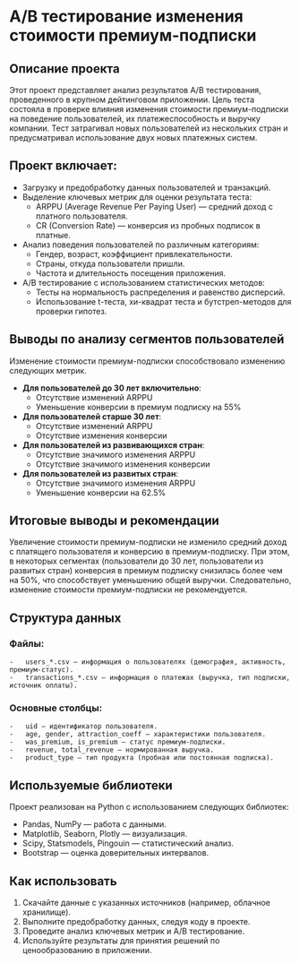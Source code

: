 #   A/B тестирование изменения стоимости премиум-подписки
##  Описание проекта
Этот проект представляет анализ результатов A/B тестирования, проведенного в крупном дейтинговом приложении. Цель теста состояла в проверке влияния изменения стоимости премиум-подписки на поведение пользователей, их платежеспособность и выручку компании. Тест затрагивал новых пользователей из нескольких стран и предусматривал использование двух новых платежных систем.

##  Проект включает:
-   Загрузку и предобработку данных пользователей и транзакций.
-   Выделение ключевых метрик для оценки результата теста:
    -   ARPPU (Average Revenue Per Paying User) — средний доход с платного пользователя.
    -   CR (Conversion Rate) — конверсия из пробных подписок в платные.
-   Анализ поведения пользователей по различным категориям:
    -   Гендер, возраст, коэффициент привлекательности.
    -   Страны, откуда пользователи пришли.
    -   Частота и длительность посещения приложения.
-   A/B тестирование с использованием статистических методов:
    -   Тесты на нормальность распределения и равенство дисперсий.
    -   Использование t-теста, хи-квадрат теста и бутстреп-методов для проверки гипотез.

##  Выводы по анализу сегментов пользователей
Изменение стоимости премиум-подписки способствовало изменению следующих метрик.
+ **Для пользователей до 30 лет включительно**:
   + Отсутствие изменений ARPPU
   + Уменьшение конверсии в премиум подписку на 55%
+ **Для пользователей старше 30 лет**:
   + Отсутствие изменений ARPPU
   + Отсутствие изменения конверсии
+ **Для пользователей из развивающихся стран**:
   + Отсутствие значимого изменения ARPPU
   + Отсутствие значимого изменения конверсии
+ **Для пользователей из развитых стран**:
   + Отсутствие значимого изменения ARPPU
   + Уменьшение конверсии на 62.5%

##  Итоговые выводы и рекомендации
Увеличение стоимости премиум-подписки не изменило средний доход с платящего пользователя и конверсию в премиум-подписку. При этом, в некоторых сегментах (пользователи до 30 лет, пользователи из развитых стран) конверсия в премиум подписку снизилась более чем на 50%, что способствует уменьшению общей выручки. Следовательно, изменение стоимости премиум-подписки не рекомендуется.

##  Структура данных
### Файлы:
    -   users_*.csv — информация о пользователях (демография, активность, премиум-статус).
    -   transactions_*.csv — информация о платежах (выручка, тип подписки, источник оплаты).
### Основные столбцы:
    -   uid — идентификатор пользователя.
    -   age, gender, attraction_coeff — характеристики пользователя.
    -   was_premium, is_premium — статус премиум-подписки.
    -   revenue, total_revenue — нормированная выручка.
    -   product_type — тип продукта (пробная или постоянная подписка).

##  Используемые библиотеки
Проект реализован на Python с использованием следующих библиотек:
-   Pandas, NumPy — работа с данными.
-   Matplotlib, Seaborn, Plotly — визуализация.
-   Scipy, Statsmodels, Pingouin — статистический анализ.
-   Bootstrap — оценка доверительных интервалов.
##  Как использовать
1.  Скачайте данные с указанных источников (например, облачное хранилище).
2.  Выполните предобработку данных, следуя коду в проекте.
3.  Проведите анализ ключевых метрик и A/B тестирование.
4.  Используйте результаты для принятия решений по ценообразованию в приложении.
